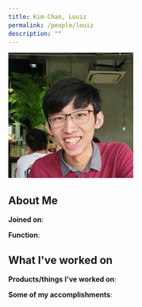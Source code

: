 ```yaml
---
title: Kim-Chan, Louiz
permalink: /people/louiz
description: ""
---
```


<img src="/images/headshots/louiz.jpg" title="Kim-Chan, Louiz" alt="Kim-Chan, Louiz" style="width:50%;margin-left:0">

## About Me

**Joined on**: 

**Function**: 

## What I've worked on

**Products/things I've worked on**:


**Some of my accomplishments**:

